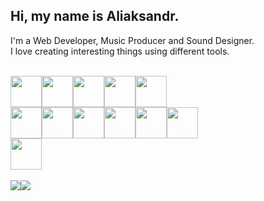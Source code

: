 <h2>Hi, my name is Aliaksandr.</h2>

<p>
I'm a Web Developer, Music Producer and Sound Designer. <br>
I love creating interesting things using different tools.
</p>

<br>

<div style="display: flex; "> 
  <img src="https://cdn.svgporn.com/logos/html-5.svg" width="50px" height="50px"/>
  <img src="https://cdn.svgporn.com/logos/css-3.svg" width="50px" height="50px"/> 
  <img src="https://cdn.svgporn.com/logos/javascript.svg" width="50px" height="50px"/>
  <img src="https://cdn.svgporn.com/logos/vue.svg" width="50px" height="50px"/>   
  <img src="https://cdn.svgporn.com/logos/vitejs.svg" width="50px" height="50px"/>
</div>

<div style="display: flex; ">
  <img src="https://cdn.svgporn.com/logos/python.svg" width="50px" height="50px"/>
  <img src="https://cdn.svgporn.com/logos/django-icon.svg" width="50px" height="50px"/> 
  <img src="https://cdn.svgporn.com/logos/php.svg" width="50px" height="50px"/>  
  <img src="https://cdn.svgporn.com/logos/postgresql.svg" width="50px" height="50px"/>
  <img src="https://cdn.svgporn.com/logos/mysql-icon.svg" width="50px" height="50px"/>  
  <img src="https://cdn.svgporn.com/logos/docker-icon.svg" width="50px" height="50px"/>
</div>

<div style="display: flex; ">
  <img src="https://cdn.svgporn.com/logos/wordpress-icon.svg" width="50px" height="50px"/>  
</div>

<br>

<div style="display: flex; ">
  
  <a href="https://www.linkedin.com/in/baranowskyi">
    <img src="https://img.shields.io/badge/LinkedIn-0A66C2.svg?style=for-the-badge&logo=LinkedIn&logoColor=white" /> 
  </a>      
 
  <a href="https://soundcloud.com/beatcheat">
    <img src="https://img.shields.io/badge/SoundCloud-FF3300.svg?style=for-the-badge&logo=SoundCloud&logoColor=white" /> 
  </a>
  
</div>
